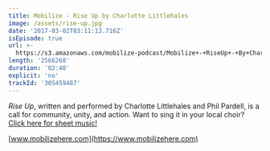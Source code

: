 ```yaml
---
title: Mobilize - Rise Up by Charlotte Littlehales
image: /assets/rise-up.jpg
date: '2017-03-02T03:11:13.716Z'
isEpisode: true
url: >-
  https://s3.amazonaws.com/mobilize-podcast/Mobilize+-+RiseUp+-+By+Charlotte+Littlehales.mp3
length: '2566268'
duration: '02:40'
explicit: 'no'
trackId: '305459487'
---
```

*Rise Up*, written and performed by Charlotte Littlehales and Phil Pardell, is a call for community, unity, and action. Want to sing it in your local choir? [Click here for sheet music!](https://www.mobilizehere.com/assets/Rise-Up-Choir-Sheet-Music-Sibelius.pdf)

[www.mobilizehere.com](https://www.mobilizehere.com)
